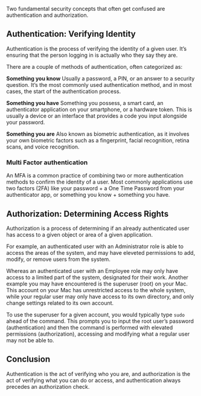 Two fundamental security concepts that often get confused are authentication and authorization.

## Authentication: Verifying Identity

Authentication is the process of verifying the identity of a given user. It’s ensuring that the person logging in is actually who they say they are.

There are a couple of methods of authentication, often categorized as:

**Something you know**
Usually a password, a PIN, or an answer to a security question. It’s the most commonly used authentication method, and in most cases, the start of the authentication process.

**Something you have**
Something you possess, a smart card, an authenticator application on your smartphone, or a hardware token. This is usually a device or an interface that provides a code you input alongside your password.

**Something you are**
Also known as biometric authentication, as it involves your own biometric factors such as a fingerprint, facial recognition, retina scans, and voice recognition.

### Multi Factor authentication
An MFA is a common practice of combining two or more authentication methods to confirm the identity of a user. Most commonly applications use two factors (2FA) like your password + a One Time Password from your authenticator app, or something you know + something you have.

## Authorization: Determining Access Rights
Authorization is a process of determining if an already authenticated user has access to a given object or area of a given application.

For example, an authenticated user with an Administrator role is able to access the areas of the system, and may have eleveted permissions to add, modify, or remove users from the system.

Whereas an authenticated user with an Employee role may only have access to a limited part of the system, designated for their work.
Another example you may have encountered is the superuser (root) on your Mac. This account on your Mac has unrestricted access to the whole system, while your regular user may only have access to its own directory, and only change settings related to its own account.

To use the superuser for a given account, you would typically type `sudo` ahead of the command. This prompts you to input the root user’s password (authentication) and then the command is performed with elevated permissions (authorization), accessing and modifying what a regular user may not be able to.

## Conclusion

Authentication is the act of verifying who you are, and authorization is the act of verifying what you can do or access, and authentication always precedes an authorization check.